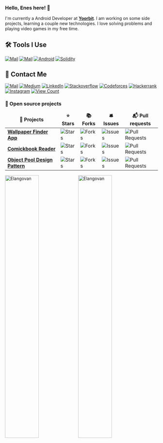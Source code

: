 ### Hello, Enes here! 👋
I'm currently a Android Developer at <strong><a href="https://yoorbit.com/">Yoorbit</a></strong>. I am working on some side projects, learning a couple new technologies. I love solving problems and playing video games in my free time.

##  🛠 Tools I Use
<p align="left">
<a href="https://kotlinlang.org/"><img src="https://img.shields.io/badge/-Kotlin-8052FF?style=flat-square&labelColor=EEF1F2&logo=Kotlin" alt="Mail"></a> 
<a href="https://developer.android.com/jetpack/compose"><img src="https://img.shields.io/badge/-Jetpack Compose-4185F3?style=flat-square&labelColor=EEF1F2&logo=JetpackCompose" alt="Mail"></a> 
<a href="https://www.android.com/"><img src="https://img.shields.io/badge/-Android-A4C639?style=flat-square&labelColor=EEF1F2&logo=Android" alt="Android"></a> 
<a href="https://docs.soliditylang.org/en/v0.8.13/"><img src="https://img.shields.io/badge/-Solidity-1C1C1C?style=flat-square&labelColor=black&logo=Solidity" alt="Solidity"></a> 
</p>

## 📝 Contact Me
<p>
<a href="mailto:eneskayiklik@gmail.com"><img src="https://img.shields.io/badge/-eneskayiklik@gmail.com-F2A60C?style=flat-square&labelColor=EEF1F2&logo=Gmail&link=mailto:eneskayiklik@gmail.com" alt="Mail"></a> 
<a href="https://medium.com/@eneskayiklik"><img src="https://img.shields.io/badge/-@eneskayiklik-14c767?style=flat-square&labelColor=14c767&logo=Medium&link=https://medium.com/@eneskayiklik" alt="Medium"></a>
<a href="https://www.linkedin.com/in/eneskayiklik/"><img src="https://img.shields.io/badge/-@eneskayiklik-0077B5?style=flat-square&labelColor=0077B5&logo=LinkedIn&link=https://www.linkedin.com/in/eneskayiklik/" alt="LinkedIn"></a>
<a href="https://stackoverflow.com/users/13447094/enes-kay%C4%B1kl%C4%B1k"><img src="https://img.shields.io/badge/-@eneskayiklik-orange?style=flat-square&labelColor=EEF1F2&logo=Stackoverflow&link=https://stackoverflow.com/users/13447094/enes-kay%C4%B1kl%C4%B1k" alt="Stackoverflow"></a> 
<a href="https://codeforces.com/profile/eneskayiklik"><img src="https://img.shields.io/badge/-@eneskayiklik-0077B5?style=flat-square&labelColor=EEF1F2&logo=Codeforces&link=https://codeforces.com/profile/eneskayiklik" alt="Codeforces"></a> 
<a href="https://www.hackerrank.com/eneskayiklik?hr_r=1"><img src="https://img.shields.io/badge/-@eneskayiklik-1ED760?style=flat-square&labelColor=EEF1F2&logo=Hackerrank&link=https://www.hackerrank.com/eneskayiklik?hr_r=1" alt="Hackerrank"></a> 
<a href="https://www.instagram.com/eneskayiklik"><img src="https://img.shields.io/badge/@eneskayiklik-F77737?style=flat-square&labelColor=EEF1F2&logo=Instagram&link=https://www.instagram.com/eneskayiklik" alt="Instagram"></a>
<a href="https://views.whatilearened.today/views/github/Enes-Kayiklik/Enes-Kayiklik.svg"><img src="https://views.whatilearened.today/views/github/Enes-Kayiklik/Enes-Kayiklik.svg" alt="View Count"></a>
</p>

<h3> 🚧 Open source projects</h3>
<table>
  <thead align="center">
    <tr border: none;>
      <td><b>🎁 Projects</b></td>
      <td><b>⭐ Stars</b></td>
      <td><b>📚 Forks</b></td>
      <td><b>🛎 Issues</b></td>
      <td><b>📬 Pull requests</b></td>
    </tr>
  </thead>
  <tbody>
    <tr>
      <td><a href="https://github.com/Enes-Kayiklik/Wall-Up"><b>Wallpaper Finder App</b></a></td>
      <td><img alt="Stars" src="https://img.shields.io/github/stars/Enes-Kayiklik/Wall-Up?style=flat-square&labelColor=343b41"/></td>
      <td><img alt="Forks" src="https://img.shields.io/github/forks/Enes-Kayiklik/Wall-Up?style=flat-square&labelColor=343b41"/></td>
      <td><img alt="Issues" src="https://img.shields.io/github/issues/Enes-Kayiklik/Wall-Up?style=flat-square&labelColor=343b41"/></td>
      <td><img alt="Pull Requests" src="https://img.shields.io/github/issues-pr/Enes-Kayiklik/Wall-Up?style=flat-square&labelColor=343b41"/></td>
    </tr>
	  <tr>
      <td><a href="https://github.com/Enes-Kayiklik/Comic-Reader"><b>Comickbook Reader</b></a></td>
      <td><img alt="Stars" src="https://img.shields.io/github/stars/Enes-Kayiklik/Comic-Reader?style=flat-square&labelColor=343b41"/></td>
      <td><img alt="Forks" src="https://img.shields.io/github/forks/Enes-Kayiklik/Comic-Reader?style=flat-square&labelColor=343b41"/></td>
      <td><img alt="Issues" src="https://img.shields.io/github/issues/Enes-Kayiklik/Comic-Reader?style=flat-square&labelColor=343b41"/></td>
      <td><img alt="Pull Requests" src="https://img.shields.io/github/issues-pr/Enes-Kayiklik/Comic-Reader?style=flat-square&labelColor=343b41"/></td>
    </tr>
    <tr>
      <td><a href="https://github.com/Enes-Kayiklik/Kotlin-Object-Pool-Design-Pattern"><b>Object Pool Design Pattern</b></a></td>
      <td><img alt="Stars" src="https://img.shields.io/github/stars/Enes-Kayiklik/Kotlin-Object-Pool-Design-Pattern?style=flat-square&labelColor=343b41"/></td>
      <td><img alt="Forks" src="https://img.shields.io/github/forks/Enes-Kayiklik/Kotlin-Object-Pool-Design-Pattern?style=flat-square&labelColor=343b41"/></td>
      <td><img alt="Issues" src="https://img.shields.io/github/issues/Enes-Kayiklik/Kotlin-Object-Pool-Design-Pattern?style=flat-square&labelColor=343b41"/></td>
      <td><img alt="Pull Requests" src="https://img.shields.io/github/issues-pr/Enes-Kayiklik/Kotlin-Object-Pool-Design-Pattern?style=flat-square&labelColor=343b41"/></td>
    </tr>
  </tbody>
</table>

<p align="left">
    <img align="center" width="47%" src=https://github-readme-stats.vercel.app/api?username=Enes-Kayiklik&show_icons=true alt=Elangovan />
    <img align="center" width="47%" src=https://github-readme-stats.vercel.app/api/top-langs/?username=Enes-Kayiklik&layout=compact alt=Elangovan />
</p>